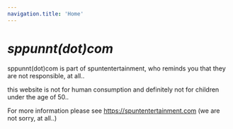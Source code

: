 ```yaml
---
navigation.title: 'Home'
---
```


# ***sppunnt(dot)com***

sppunnt(dot)com is part of spuntentertainment,
who reminds you that they are not responsible, at all..

this website is not for human consumption and definitely not for children under the age of 50..

For more information please see https://spuntentertainment.com (we are not sorry, at all..)
